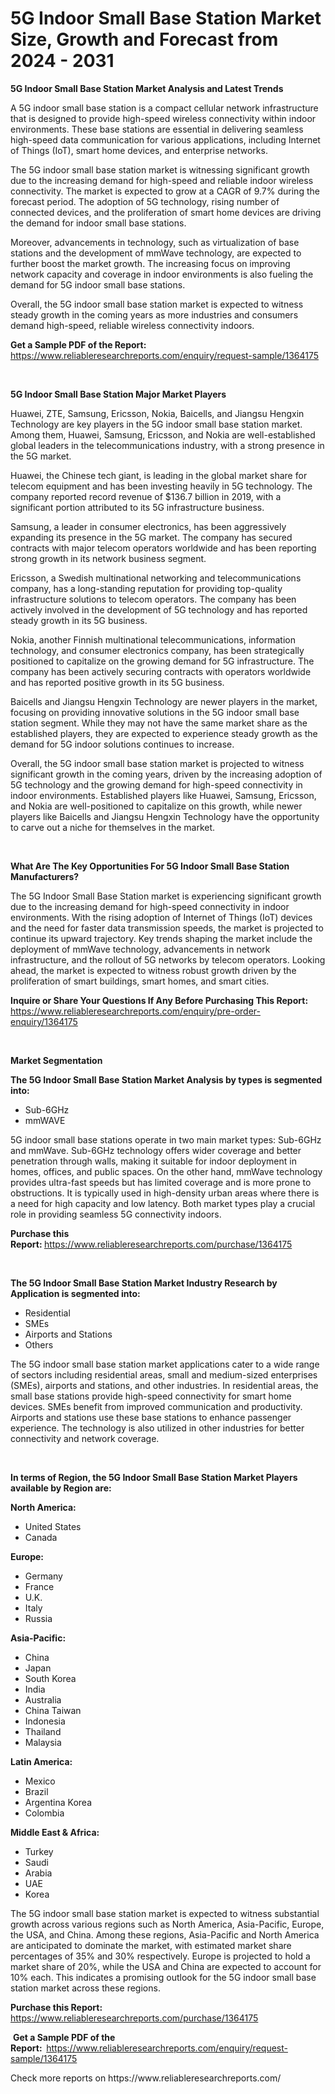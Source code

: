 <p><h1>5G Indoor Small Base Station Market Size, Growth and Forecast from 2024 - 2031</h1></p><p><strong>5G Indoor Small Base Station Market Analysis and Latest Trends</strong></p>
<p><p>A 5G indoor small base station is a compact cellular network infrastructure that is designed to provide high-speed wireless connectivity within indoor environments. These base stations are essential in delivering seamless high-speed data communication for various applications, including Internet of Things (IoT), smart home devices, and enterprise networks.</p><p>The 5G indoor small base station market is witnessing significant growth due to the increasing demand for high-speed and reliable indoor wireless connectivity. The market is expected to grow at a CAGR of 9.7% during the forecast period. The adoption of 5G technology, rising number of connected devices, and the proliferation of smart home devices are driving the demand for indoor small base stations.</p><p>Moreover, advancements in technology, such as virtualization of base stations and the development of mmWave technology, are expected to further boost the market growth. The increasing focus on improving network capacity and coverage in indoor environments is also fueling the demand for 5G indoor small base stations.</p><p>Overall, the 5G indoor small base station market is expected to witness steady growth in the coming years as more industries and consumers demand high-speed, reliable wireless connectivity indoors.</p></p>
<p><strong>Get a Sample PDF of the Report:&nbsp;</strong> <a href="https://www.reliableresearchreports.com/enquiry/request-sample/1364175">https://www.reliableresearchreports.com/enquiry/request-sample/1364175</a></p>
<p>&nbsp;</p>
<p><strong>5G Indoor Small Base Station Major Market Players</strong></p>
<p><p>Huawei, ZTE, Samsung, Ericsson, Nokia, Baicells, and Jiangsu Hengxin Technology are key players in the 5G indoor small base station market. Among them, Huawei, Samsung, Ericsson, and Nokia are well-established global leaders in the telecommunications industry, with a strong presence in the 5G market.</p><p>Huawei, the Chinese tech giant, is leading in the global market share for telecom equipment and has been investing heavily in 5G technology. The company reported record revenue of $136.7 billion in 2019, with a significant portion attributed to its 5G infrastructure business.</p><p>Samsung, a leader in consumer electronics, has been aggressively expanding its presence in the 5G market. The company has secured contracts with major telecom operators worldwide and has been reporting strong growth in its network business segment.</p><p>Ericsson, a Swedish multinational networking and telecommunications company, has a long-standing reputation for providing top-quality infrastructure solutions to telecom operators. The company has been actively involved in the development of 5G technology and has reported steady growth in its 5G business.</p><p>Nokia, another Finnish multinational telecommunications, information technology, and consumer electronics company, has been strategically positioned to capitalize on the growing demand for 5G infrastructure. The company has been actively securing contracts with operators worldwide and has reported positive growth in its 5G business.</p><p>Baicells and Jiangsu Hengxin Technology are newer players in the market, focusing on providing innovative solutions in the 5G indoor small base station segment. While they may not have the same market share as the established players, they are expected to experience steady growth as the demand for 5G indoor solutions continues to increase.</p><p>Overall, the 5G indoor small base station market is projected to witness significant growth in the coming years, driven by the increasing adoption of 5G technology and the growing demand for high-speed connectivity in indoor environments. Established players like Huawei, Samsung, Ericsson, and Nokia are well-positioned to capitalize on this growth, while newer players like Baicells and Jiangsu Hengxin Technology have the opportunity to carve out a niche for themselves in the market.</p></p>
<p>&nbsp;</p>
<p><strong>What Are The Key Opportunities For 5G Indoor Small Base Station Manufacturers?</strong></p>
<p><p>The 5G Indoor Small Base Station market is experiencing significant growth due to the increasing demand for high-speed connectivity in indoor environments. With the rising adoption of Internet of Things (IoT) devices and the need for faster data transmission speeds, the market is projected to continue its upward trajectory. Key trends shaping the market include the deployment of mmWave technology, advancements in network infrastructure, and the rollout of 5G networks by telecom operators. Looking ahead, the market is expected to witness robust growth driven by the proliferation of smart buildings, smart homes, and smart cities.</p></p>
<p><strong>Inquire or Share Your Questions If Any Before Purchasing This Report:</strong> <a href="https://www.reliableresearchreports.com/enquiry/pre-order-enquiry/1364175">https://www.reliableresearchreports.com/enquiry/pre-order-enquiry/1364175</a></p>
<p>&nbsp;</p>
<p><strong>Market Segmentation</strong></p>
<p><strong>The 5G Indoor Small Base Station Market Analysis by types is segmented into:</strong></p>
<p><ul><li>Sub-6GHz</li><li>mmWAVE</li></ul></p>
<p><p>5G indoor small base stations operate in two main market types: Sub-6GHz and mmWave. Sub-6GHz technology offers wider coverage and better penetration through walls, making it suitable for indoor deployment in homes, offices, and public spaces. On the other hand, mmWave technology provides ultra-fast speeds but has limited coverage and is more prone to obstructions. It is typically used in high-density urban areas where there is a need for high capacity and low latency. Both market types play a crucial role in providing seamless 5G connectivity indoors.</p></p>
<p><strong>Purchase this Report:&nbsp;</strong><a href="https://www.reliableresearchreports.com/purchase/1364175">https://www.reliableresearchreports.com/purchase/1364175</a></p>
<p>&nbsp;</p>
<p><strong>The 5G Indoor Small Base Station Market Industry Research by Application is segmented into:</strong></p>
<p><ul><li>Residential</li><li>SMEs</li><li>Airports and Stations</li><li>Others</li></ul></p>
<p><p>The 5G indoor small base station market applications cater to a wide range of sectors including residential areas, small and medium-sized enterprises (SMEs), airports and stations, and other industries. In residential areas, the small base stations provide high-speed connectivity for smart home devices. SMEs benefit from improved communication and productivity. Airports and stations use these base stations to enhance passenger experience. The technology is also utilized in other industries for better connectivity and network coverage.</p></p>
<p>&nbsp;</p>
<p><strong>In terms of Region, the 5G Indoor Small Base Station Market Players available by Region are:</strong></p>
<p>
    <p> <strong> North America: </strong>
        <ul>
            <li>United States</li>
            <li>Canada</li>
        </ul>
        </p> 
    <p> <strong> Europe: </strong>
        <ul>
            <li>Germany</li>
            <li>France</li>
            <li>U.K.</li>
            <li>Italy</li>
            <li>Russia</li>
        </ul>
        </p> 
    <p> <strong> Asia-Pacific: </strong>
        <ul>
            <li>China</li>
            <li>Japan</li>
            <li>South Korea</li>
            <li>India</li>
            <li>Australia</li>
            <li>China Taiwan</li>
            <li>Indonesia</li>
            <li>Thailand</li>
            <li>Malaysia</li>
        </ul>
        </p> 
    <p> <strong> Latin America: </strong>
        <ul>
            <li>Mexico</li>
            <li>Brazil</li>
            <li>Argentina Korea</li>
            <li>Colombia</li>
        </ul>
        </p> 
    <p> <strong> Middle East & Africa: </strong>
        <ul>
            <li>Turkey</li>
            <li>Saudi</li>
            <li>Arabia</li>
            <li>UAE</li>
            <li>Korea</li>
        </ul>
    </p>
    </p>
<p><p>The 5G indoor small base station market is expected to witness substantial growth across various regions such as North America, Asia-Pacific, Europe, the USA, and China. Among these regions, Asia-Pacific and North America are anticipated to dominate the market, with estimated market share percentages of 35% and 30% respectively. Europe is projected to hold a market share of 20%, while the USA and China are expected to account for 10% each. This indicates a promising outlook for the 5G indoor small base station market across these regions.</p></p>
<p><strong>Purchase this Report: </strong><a href="https://www.reliableresearchreports.com/purchase/1364175">https://www.reliableresearchreports.com/purchase/1364175</a></p>
<p>&nbsp;<strong>Get a Sample PDF of the Report:&nbsp;&nbsp;</strong><a href="https://www.reliableresearchreports.com/enquiry/request-sample/1364175">https://www.reliableresearchreports.com/enquiry/request-sample/1364175</a></p>
<p><strong></strong></p>
<p>Check more reports on https://www.reliableresearchreports.com/</p>